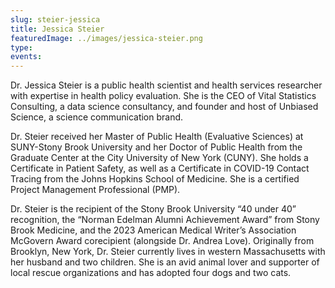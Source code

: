 ```yaml
---
slug: steier-jessica
title: Jessica Steier
featuredImage: ../images/jessica-steier.png
type:
events:
---
```


<!-- Yay, no errors, warnings, or alerts! -->

Dr. Jessica Steier is a public health scientist and health services researcher with expertise in health policy evaluation. She is the CEO of Vital Statistics Consulting, a data science consultancy, and founder and host of Unbiased Science, a science communication brand.

Dr. Steier received her Master of Public Health (Evaluative Sciences) at SUNY-Stony Brook University and her Doctor of Public Health from the Graduate Center at the City University of New York (CUNY). She holds a Certificate in Patient Safety, as well as a Certificate in COVID-19 Contact Tracing from the Johns Hopkins School of Medicine. She is a certified Project Management Professional (PMP).

Dr. Steier is the recipient of the Stony Brook University “40 under 40” recognition, the “Norman Edelman Alumni Achievement Award” from Stony Brook Medicine, and the 2023 American Medical Writer’s Association McGovern Award corecipient (alongside Dr. Andrea Love). Originally from Brooklyn, New York, Dr. Steier currently lives in western Massachusetts with her husband and two children. She is an avid animal lover and supporter of local rescue organizations and has adopted four dogs and two cats.
